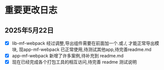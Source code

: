 # 重要更改日志

## 2025年5月22日

- [x] lib-mf-webpack 经过调整,导出组件需要在前面加一个.或./, 才能正常导出模块, 现app-mf-webpack 已正常使用,待测试其他app,待完善readme.md
- [x] app-mf-webpack 新增了许多案例,待补充到 readme.md
- [x] 现在已经完成各个打包工具的相互访问,待完善 readme 测试说明